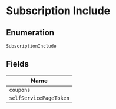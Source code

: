 
# Subscription Include

## Enumeration

`SubscriptionInclude`

## Fields

| Name |
|  --- |
| `coupons` |
| `selfServicePageToken` |

